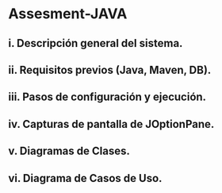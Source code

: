 # Assesment-JAVA

## i. Descripción general del sistema.


## ii. Requisitos previos (Java, Maven, DB).


## iii. Pasos de configuración y ejecución.


## iv. Capturas de pantalla de JOptionPane.


## v. Diagramas de Clases.


## vi. Diagrama de Casos de Uso.

